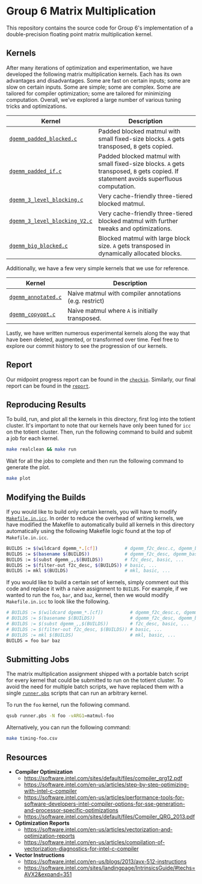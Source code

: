 # Group 6 Matrix Multiplication #
This repository contains the source code for Group 6's implementation of a
double-precision floating point matrix multiplication kernel.

## Kernels ##
After many iterations of optimization and experimentation, we have developed
the following matrix multiplication kernels. Each has its own advantages and
disadvantages. Some are fast on certain inputs; some are slow on certain
inputs. Some are simple; some are complex. Some are tailored for compiler
optimization; some are tailored for minimizing computation. Overall, we've
explored a large number of various tuning tricks and optimizations.

| **Kernel**                                                   | **Description**                                                                                                                        |
| ------------------------------------------------------------ | -------------------------------------------------------------------------------------------------------------------------------------- |
| [`dgemm_padded_blocked.c`](dgemm_padded_blocked.c)           | Padded blocked matmul with small fixed-size blocks. `A` gets transposed, `B` gets copied.                                              |
| [`dgemm_padded_if.c`](dgemm_padded_if.c)                     | Padded blocked matmul with small fixed-size blocks. `A` gets transposed, `B` gets copied. If statement avoids superfluous computation. |
| [`dgemm_3_level_blocking.c`](dgemm_3_level_blocking.c)       | Very cache-friendly three-tiered blocked matmul.                                                                                       |
| [`dgemm_3_level_blocking_V2.c`](dgemm_3_level_blocking_V2.c) | Very cache-friendly three-tiered blocked matmul with further tweaks and optimizations.                                                 |
| [`dgemm_big_blocked.c`](dgemm_big_blocked.c)                 | Blocked matmul with large block size. `A` gets transposed in dynamically allocated blocks.                                             |

Additionally, we have a few very simple kernels that we use for reference.

| **Kernel**                               | **Description**                                        |
| ---------------------------------------- | ------------------------------------------------------ |
| [`dgemm_annotated.c`](dgemm_annotated.c) | Naive matmul with compiler annotations (e.g. restrict) |
| [`dgemm_copyopt.c`](dgemm_copyopt.c)     | Naive matmul where `A` is initially transposed.        |

Lastly, we have written numerous experimental kernels along the way that have
been deleted, augmented, or transformed over time. Feel free to explore our
commit history to see the progression of our kernels.

## Report ##
Our midpoint progress report can be found in the [`checkin`](checkin).
Similarly, our final report can be found in the [`report`](report).

## Reproducing Results ##
To build, run, and plot all the kernels in this directory, first log into the
totient cluster. It's important to note that our kernels have only been tuned
for `icc` on the totient cluster. Then, run the following command to build and
submit a job for each kernel.

```bash
make realclean && make run
```

Wait for all the jobs to complete and then run the following command to
generate the plot.

```bash
make plot
```

## Modifying the Builds ##
If you would like to build only certain kernels, you will have to modify
[`Makefile.in.icc`](Makefile.in.icc). In order to reduce the overhead of
writing kernels, we have modified the Makefile to automatically build all
kernels in this directory automatically using the following Makefile logic
found at the top of `Makefile.in.icc`.

```bash
BUILDS := $(wildcard dgemm_*.[cf])          # dgemm_f2c_desc.c, dgemm_basic.c ...
BUILDS := $(basename $(BUILDS))             # dgemm_f2c_desc, dgemm_basic ...
BUILDS := $(subst dgemm_,,$(BUILDS))        # f2c_desc, basic, ...
BUILDS := $(filter-out f2c_desc, $(BUILDS)) # basic, ...
BUILDS := mkl $(BUILDS)                     # mkl, basic, ...
```

If you would like to build a certain set of kernels, simply comment out this
code and replace it with a naive assignment to `BUILDS`. For example, if we
wanted to run the `foo`, `bar`, and `baz`, kernel, then we would modify
`Makefile.in.icc` to look like the following.

```bash
# BUILDS := $(wildcard dgemm_*.[cf])          # dgemm_f2c_desc.c, dgemm_basic.c ...
# BUILDS := $(basename $(BUILDS))             # dgemm_f2c_desc, dgemm_basic ...
# BUILDS := $(subst dgemm_,,$(BUILDS))        # f2c_desc, basic, ...
# BUILDS := $(filter-out f2c_desc, $(BUILDS)) # basic, ...
# BUILDS := mkl $(BUILDS)                     # mkl, basic, ...
BUILDS = foo bar baz
```

## Submitting Jobs ##
The matrix multiplication assignment shipped with a portable batch script for
every kernel that could be submitted to run on the totient cluster. To avoid
the need for multiple batch scripts, we have replaced them with a single
[`runner.pbs`](runner.pbs) scripts that can run an arbitrary kernel.

To run the `foo` kernel, run the following command.

```bash
qsub runner.pbs -N foo -vARG1=matmul-foo
```

Alternatively, you can run the following command:

```bash
make timing-foo.csv
```

## Resources ##
-  **Compiler Optimization**
    - https://software.intel.com/sites/default/files/compiler_qrg12.pdf
    - https://software.intel.com/en-us/articles/step-by-step-optimizing-with-intel-c-compiler
    - https://software.intel.com/en-us/articles/performance-tools-for-software-developers-intel-compiler-options-for-sse-generation-and-processor-specific-optimizations
    - https://software.intel.com/sites/default/files/Compiler_QRG_2013.pdf
- **Optimization Reports**
    - https://software.intel.com/en-us/articles/vectorization-and-optimization-reports
    - https://software.intel.com/en-us/articles/compilation-of-vectorization-diagnostics-for-intel-c-compiler
- **Vector Instructions**
    - https://software.intel.com/en-us/blogs/2013/avx-512-instructions
    - https://software.intel.com/sites/landingpage/IntrinsicsGuide/#techs=AVX2&expand=351
